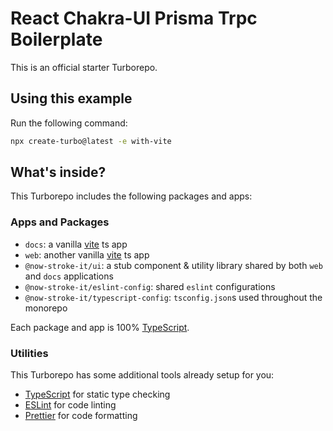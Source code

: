 # React Chakra-UI Prisma Trpc Boilerplate

This is an official starter Turborepo.

## Using this example

Run the following command:

```sh
npx create-turbo@latest -e with-vite
```

## What's inside?

This Turborepo includes the following packages and apps:

### Apps and Packages

- `docs`: a vanilla [vite](https://vitejs.dev) ts app
- `web`: another vanilla [vite](https://vitejs.dev) ts app
- `@now-stroke-it/ui`: a stub component & utility library shared by both `web` and `docs` applications
- `@now-stroke-it/eslint-config`: shared `eslint` configurations
- `@now-stroke-it/typescript-config`: `tsconfig.json`s used throughout the monorepo

Each package and app is 100% [TypeScript](https://www.typescriptlang.org/).

### Utilities

This Turborepo has some additional tools already setup for you:

- [TypeScript](https://www.typescriptlang.org/) for static type checking
- [ESLint](https://eslint.org/) for code linting
- [Prettier](https://prettier.io) for code formatting
